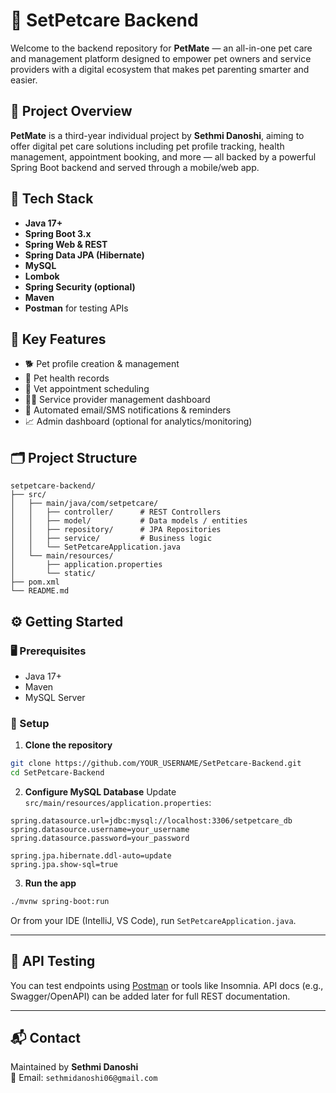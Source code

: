 # 🐾 SetPetcare Backend

Welcome to the backend repository for **PetMate** — an all-in-one pet care and management platform designed to empower pet owners and service providers with a digital ecosystem that makes pet parenting smarter and easier.

## 📌 Project Overview

**PetMate** is a third-year individual project by **Sethmi Danoshi**, aiming to offer digital pet care solutions including pet profile tracking, health management, appointment booking, and more — all backed by a powerful Spring Boot backend and served through a mobile/web app.

## 🚀 Tech Stack

- **Java 17+**
- **Spring Boot 3.x**
- **Spring Web & REST**
- **Spring Data JPA (Hibernate)**
- **MySQL**
- **Lombok**
- **Spring Security (optional)**
- **Maven**
- **Postman** for testing APIs

## 🧠 Key Features

- 🐕 Pet profile creation & management
- 🏥 Pet health records
- 📅 Vet appointment scheduling
- 🧑‍⚕️ Service provider management dashboard
- 🔔 Automated email/SMS notifications & reminders
- 📈 Admin dashboard (optional for analytics/monitoring)

## 🗂️ Project Structure

```
setpetcare-backend/
├── src/
│   ├── main/java/com/setpetcare/
│   │   ├── controller/      # REST Controllers
│   │   ├── model/           # Data models / entities
│   │   ├── repository/      # JPA Repositories
│   │   ├── service/         # Business logic
│   │   └── SetPetcareApplication.java
│   └── main/resources/
│       ├── application.properties
│       └── static/
├── pom.xml
└── README.md
```

## ⚙️ Getting Started

### 🖥️ Prerequisites
- Java 17+
- Maven
- MySQL Server

### 🔧 Setup

1. **Clone the repository**
```bash
git clone https://github.com/YOUR_USERNAME/SetPetcare-Backend.git
cd SetPetcare-Backend
```

2. **Configure MySQL Database**
   Update `src/main/resources/application.properties`:
```properties
spring.datasource.url=jdbc:mysql://localhost:3306/setpetcare_db
spring.datasource.username=your_username
spring.datasource.password=your_password

spring.jpa.hibernate.ddl-auto=update
spring.jpa.show-sql=true
```

3. **Run the app**
```bash
./mvnw spring-boot:run
```

Or from your IDE (IntelliJ, VS Code), run `SetPetcareApplication.java`.

---

## 🧪 API Testing

You can test endpoints using [Postman](https://www.postman.com/) or tools like Insomnia. API docs (e.g., Swagger/OpenAPI) can be added later for full REST documentation.

---

## 📬 Contact

Maintained by **Sethmi Danoshi**  
📧 Email: `sethmidanoshi06@gmail.com`
